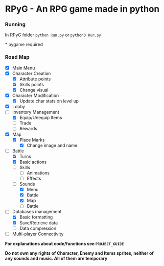 # RPyG - An RPG game made in python

### Running

In RPyG folder ```python Run.py``` or ```python3 Run.py```

\* pygame required

### Road Map
- [x] Main Menu
- [x] Character Creation
  - [x] Attribute points
  - [x] Skills points
  - [x] Change visual
- [x] Character Modification
  - [x] Update char stats on level up
- [x] Lobby
- [ ] Inventory Management
  - [x] Equip/Unequip Items
  - [ ] Trade
  - [ ] Rewards
- [x] Map
  - [x] Place Marks
    - [x] Change image and name
- [ ] Battle
  - [x] Turns
  - [x] Basic actions
  - [ ] Skills
    - [ ] Animations
    - [ ] Effects
  - [ ] Sounds
      - [x] Menu
      - [x] Battle
      - [x] Map
      - [ ] Battle
- [ ] Databases management
    - [x] Basic formatting
    - [x] Save/Retrieve data
    - [ ] Data compression
- [ ] Multi-player Connectivity

**For explanations about code/functions see ```PROJECT_GUIDE```**

**Do not own any rights of Character, Enemy and Items sprites, neither of any sounds and music. All of them are temporary**
